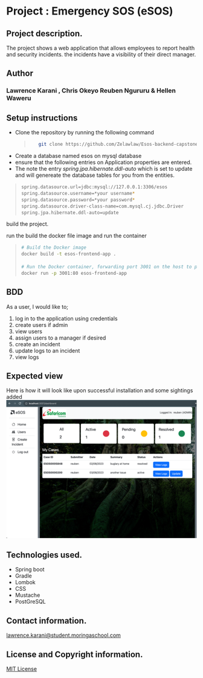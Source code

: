 # Project : Emergency SOS (eSOS)

## Project description.

The project shows a web application that allows employees to report health and security incidents.
the incidents have a visibility of their direct manager.

## Author

### Lawrence Karani , Chris Okeyo  Reuben Ngururu & Hellen Waweru

## Setup instructions

- Clone the repository by running the following command
  > ```sh
  >    git clone https://github.com/Zelawlaw/Esos-backend-capstone.git
  > ```
- Create a database named esos on mysql database
- ensure that the following entries on Application properties are entered.
- The note the entry  *spring.jpa.hibernate.ddl-auto* which is set to update and will genereate the database tables for
  you from the entities.

> ```sh
> spring.datasource.url=jdbc:mysql://127.0.0.1:3306/esos
> spring.datasource.username=*your username*
> spring.datasource.password=*your password*
> spring.datasource.driver-class-name=com.mysql.cj.jdbc.Driver
> spring.jpa.hibernate.ddl-auto=update
> ```

build the project.

run the build the docker file image and run the container
> ```sh
> # Build the Docker image
> docker build -t esos-frontend-app .
>
> # Run the Docker container, forwarding port 3001 on the host to port 80 inside the container
> docker run -p 3001:80 esos-frontend-app
> ```
## BDD

As a user, I would like to;

1) log in to the application using credentials
2) create users if admin
3) view users
4) assign users to a manager if desired
5) create an incident
6) update logs to an incident
7) view logs


## Expected view

Here is how it will look like upon successful installation and some sightings added
![Homepage](src/main/resources/preview.png)

## Technologies used.

- Spring boot
- Gradle
- Lombok
- CSS
- Mustache
- PostGreSQL

## Contact information.

lawrence.karani@student.moringaschool.com

## License and Copyright information.

[MIT License](https://github.com/nishanths/license/blob/master/LICENSE)